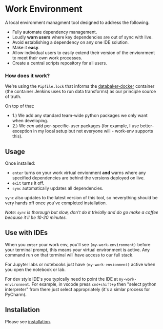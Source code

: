 
# Work Environment

A local environment managment tool designed to address the following.

* Fully automate dependency management.
* Loudly **warn users** where key dependencies are out of sync with live.
* Avoid establishing a dependency on any one IDE solution.
* Make it **easy**.
* Allow individual users to easily extend their version of the envionrment to meet their own work processes.
* Create a central scripts repository for all users.

### How does it work?

We're using the `Pipfile.lock` that informs the [databaker-docker](https://github.com/GSS-Cogs/databaker-docker) container (the container Jenkins uses to run data transforms) as our principle source of truth.

On top of that:

* 1.) We add any standard team-wide python packages we only want when developing.
* 2.) We _can_ add per-specific-user packages (for example, I use better-exception in my local setup but not everyone will - work-env supports this).

## Usage

Once installed:

* `enter` turns on your work virtual envionment **and** warns where any specified dependencies are behind the versions deployed on live.
* `exit` turns it off.
* `sync` automatically updates all dependencies.

`sync` also updates to the latest version of this tool, so neverything should be very hands off once you've completed installation.

_Note: `sync` is thorough but slow, don't do it trivially and do go make a coffee because it'll be 10-20 minutes._

## Use with IDEs

When you `enter` your work env, you'll see `(my-work-environment)` before your terminal prompt, this means your virtual environment is active. Any command run on that terminal will have access to our full stack.

For Jupyter labs or notebooks just have `(my-work-envionment)` active when you open the notebook or lab.

For dev style IDE's you typically need to point the IDE at `my-work-environment`. For example, in vscode press `cmd+shift+p` then "select python interpreter" from there just select appropriately (it's a simlar process for PyCharm).

## Installation

Please see [installation](https://github.com/mikeAdamss/work-env/blob/main/installation.md).
